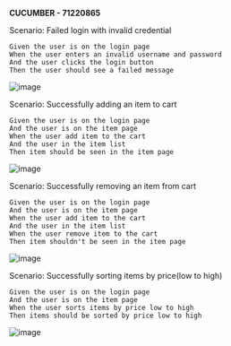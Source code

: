 **CUCUMBER - 71220865**

Scenario: Failed login with invalid credential

    Given the user is on the login page
    When the user enters an invalid username and password
    And the user clicks the login button
    Then the user should see a failed message
![image](https://github.com/user-attachments/assets/e4625f39-c7e4-4ac8-b905-fcd22a7d79e1)

  Scenario: Successfully adding an item to cart
  
    Given the user is on the login page
    And the user is on the item page
    When the user add item to the cart
    And the user in the item list 
    Then item should be seen in the item page
![image](https://github.com/user-attachments/assets/63531b25-424f-449f-9e8a-192faef1997f)

  Scenario: Successfully removing an item from cart
  
    Given the user is on the login page
    And the user is on the item page
    When the user add item to the cart
    And the user in the item list
    When the user remove item to the cart
    Then item shouldn't be seen in the item page
![image](https://github.com/user-attachments/assets/8a4eefa6-08dd-41ce-bd63-366eb9f932f0)

  Scenario: Successfully sorting items by price(low to high)
  
    Given the user is on the login page
    And the user is on the item page
    When the user sorts items by price low to high
    Then items should be sorted by price low to high
![image](https://github.com/user-attachments/assets/3f2ab7ab-64a7-4ee1-ab20-d00d94f9a127)

